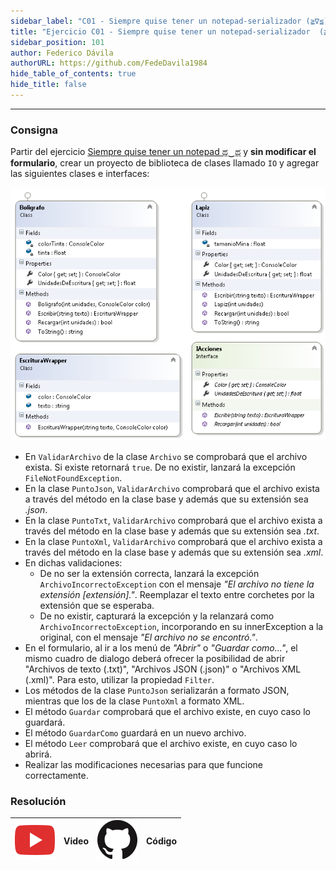 ```yaml
---
sidebar_label: "C01 - Siempre quise tener un notepad-serializador (≧∇≦)"
title: "Ejercicio C01 - Siempre quise tener un notepad-serializador  (≧∇≦)"
sidebar_position: 101
author: Federico Dávila
authorURL: https://github.com/FedeDavila1984
hide_table_of_contents: true
hide_title: false
---
```

---
### Consigna
Partir del ejercicio [Siempre quise tener un notepad ಥ‿ಥ](../../14-archivos/Ejercicios/I03-siempre-quise-tener-un-notepad.md) y **sin modificar el formulario**, crear un proyecto de biblioteca de clases llamado `IO` y agregar las siguientes clases e interfaces: 

![Diagrama de clases](/clases/13-interfaces/ejercicios/boligrafo-y-lapiz-diagram.PNG)

* En `ValidarArchivo` de la clase `Archivo` se comprobará que el archivo exista. Si existe retornará `true`. De no existir, lanzará la excepción `FileNotFoundException`.
* En la clase `PuntoJson`, `ValidarArchivo` comprobará que el archivo exista a través del método en la clase base y además que su extensión sea *.json*.
* En la clase `PuntoTxt`, `ValidarArchivo` comprobará que el archivo exista a través del método en la clase base y además que su extensión sea *.txt*.
* En la clase `PuntoXml`, `ValidarArchivo` comprobará que el archivo exista a través del método en la clase base y además que su extensión sea *.xml*.
* En dichas validaciones:
  * De no ser la extensión correcta, lanzará la excepción `ArchivoIncorrectoException` con el mensaje *"El archivo no tiene la extensión [extensión]."*. Reemplazar el texto entre corchetes por la extensión que se esperaba. 
  * De no existir, capturará la excepción y la relanzará como `ArchivoIncorrectoException`, incorporando en su innerException a la original, con el mensaje *"El archivo no se encontró."*.
* En el formulario, al ir a los menú de *"Abrir"* o *"Guardar como..."*, el mismo cuadro de dialogo deberá ofrecer la posibilidad de abrir "Archivos de texto (.txt)", "Archivos JSON (.json)" o "Archivos XML (.xml)". Para esto, utilizar la propiedad `Filter`.
* Los métodos de la clase `PuntoJson` serializarán a formato JSON, mientras que los de la clase `PuntoXml` a formato XML. 
* El método `Guardar` comprobará que el archivo existe, en cuyo caso lo guardará.
* El método `GuardarComo` guardará en un nuevo archivo.
* El método `Leer` comprobará que el archivo existe, en cuyo caso lo abrirá.
* Realizar las modificaciones necesarias para que funcione correctamente.

### Resolución
| ![img](/base/youtube.svg) | Video | ![img](/base/github.svg) | Código |
| :-----------------------: | :---: | :----------------------: | :----: |